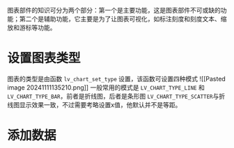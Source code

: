 图表部件的知识可分为两个部分：第一个是主要功能，这是图表部件不可或缺的功能；第二个是辅助功能，它主要是为了让图表可视化，如标注刻度和刻度文本、缩放和游标等功能。
# 设置图表类型
图表的类型是由函数 `lv_chart_set_type` 设置，该函数可设置四种模式
![[Pasted image 20241111135210.png]]
一般常用的模式是 `LV_CHART_TYPE_LINE` 和 `LV_CHART_TYPE_BAR`，前者是折线图，后者是条形图  `LV_CHART_TYPE_SCATTER`与折线图显示效果一致，不过需要考略设置x值，他默认并不是等距。
# 添加数据

